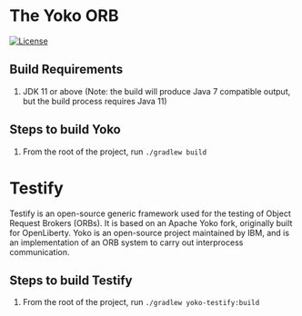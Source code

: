 # The Yoko ORB
[![License](https://img.shields.io/badge/License-Apache%202.0-blue.svg)](https://opensource.org/licenses/Apache-2.0)

## Build Requirements

1. JDK 11 or above (Note: the build will produce Java 7 compatible output, but the build process requires Java 11)

## Steps to build Yoko

1. From the root of the project, run `./gradlew build`

# Testify

Testify is an open-source generic framework used for the testing of Object Request Brokers (ORBs). It is based on an Apache Yoko fork, originally built for OpenLiberty. Yoko is an open-source project maintained by IBM, and is an implementation of an ORB system to carry out interprocess communication.

## Steps to build Testify

1. From the root of the project, run `./gradlew yoko-testify:build`
